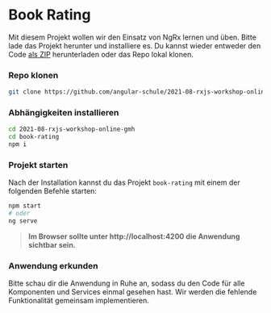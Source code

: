 # Book Rating

Mit diesem Projekt wollen wir den Einsatz von NgRx lernen und üben.
Bitte lade das Projekt herunter und installiere es.
Du kannst wieder entweder den Code [als ZIP](https://github.com/angular-schule/2021-08-rxjs-workshop-online-gmh/archive/main.zip) herunterladen oder das Repo lokal klonen.

### Repo klonen

```bash
git clone https://github.com/angular-schule/2021-08-rxjs-workshop-online-gmh.git
```

### Abhängigkeiten installieren

```bash
cd 2021-08-rxjs-workshop-online-gmh
cd book-rating
npm i
```

### Projekt starten

Nach der Installation kannst du das Projekt `book-rating` mit einem der folgenden Befehle starten:

```bash
npm start
# oder
ng serve
```


> **Im Browser sollte unter http://localhost:4200 die Anwendung sichtbar sein.**

### Anwendung erkunden

Bitte schau dir die Anwendung in Ruhe an, sodass du den Code für alle Komponenten und Services einmal gesehen hast.
Wir werden die fehlende Funktionalität gemeinsam implementieren.
